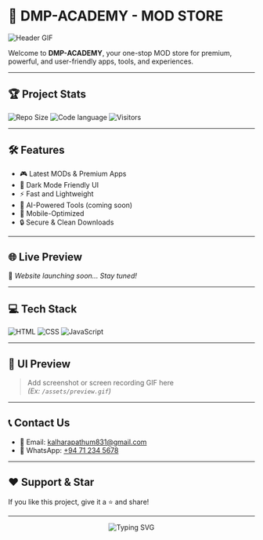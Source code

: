 # 🚀 DMP-ACADEMY - MOD STORE

![Header GIF](https://media.giphy.com/media/qgQUggAC3Pfv687qPC/giphy.gif)

Welcome to **DMP-ACADEMY**, your one-stop MOD store for premium, powerful, and user-friendly apps, tools, and experiences.

---

## 🏆 Project Stats

![Repo Size](https://img.shields.io/github/repo-size/pp8059637/DMP-ACADEMY?color=red&style=for-the-badge)
![Code language](https://img.shields.io/github/languages/top/pp8059637/DMP-ACADEMY?color=green&style=for-the-badge)
![Visitors](https://komarev.com/ghpvc/?username=pp8059637&label=Visitors&style=for-the-badge&color=blue)

---

## 🛠️ Features

- 🎮 Latest MODs & Premium Apps
- 🌙 Dark Mode Friendly UI
- ⚡ Fast and Lightweight
- 🧠 AI-Powered Tools (coming soon)
- 📱 Mobile-Optimized
- 🔒 Secure & Clean Downloads

---

## 🌐 Live Preview

🚧 *Website launching soon... Stay tuned!*

---

## 💻 Tech Stack

![HTML](https://img.shields.io/badge/-HTML-E34F26?logo=html5&logoColor=white&style=for-the-badge)
![CSS](https://img.shields.io/badge/-CSS-1572B6?logo=css3&logoColor=white&style=for-the-badge)
![JavaScript](https://img.shields.io/badge/-JavaScript-F7DF1E?logo=javascript&logoColor=black&style=for-the-badge)

---

## 📸 UI Preview

> Add screenshot or screen recording GIF here  
> *(Ex: `/assets/preview.gif`)*

---

## 📞 Contact Us

- 📧 Email: [kalharapathum831@gmail.com](mailto:kalharapathum831@gmail.com)
- 📱 WhatsApp: [+94 71 234 5678](https://wa.me/94712345678)

---

## ❤️ Support & Star

If you like this project, give it a ⭐ and share!

---

<p align="center">
  <img src="https://readme-typing-svg.herokuapp.com?font=Fira+Code&duration=3000&pause=1000&color=00FF00&width=435&lines=Welcome+to+DMP+ACADEMY;Enjoy+Premium+Mods+and+Tools;Stay+Tuned+for+Updates!" alt="Typing SVG" />
</p>
